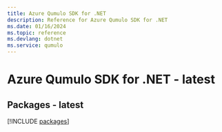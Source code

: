 ```yaml
---
title: Azure Qumulo SDK for .NET
description: Reference for Azure Qumulo SDK for .NET
ms.date: 01/16/2024
ms.topic: reference
ms.devlang: dotnet
ms.service: qumulo
---
```

# Azure Qumulo SDK for .NET - latest
## Packages - latest
[!INCLUDE [packages](qumulo-index.md)]